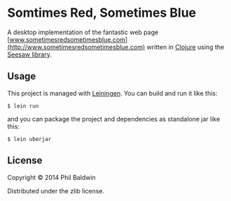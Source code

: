 # Somtimes Red, Sometimes Blue

A desktop implementation of the fantastic web page [www.sometimesredsometimesblue.com](http://www.sometimesredsometimesblue.com) written in [Clojure](http://clojure.org/) using the [Seesaw library](https://github.com/daveray/seesaw).

## Usage

This project is managed with [Leiningen](http://leiningen.org/). You can build and run it like this:

    $ lein run

and you can package the project and dependencies as standalone jar like this:

    $ lein uberjar

## License

Copyright © 2014 Phil Baldwin

Distributed under the zlib license.
